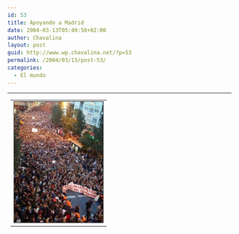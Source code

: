 ```yaml
---
id: 53
title: Apoyando a Madrid
date: 2004-03-13T05:49:50+02:00
author: Chavalina
layout: post
guid: http://www.wp.chavalina.net/?p=53
permalink: /2004/03/13/post-53/
categories:
  - El mundo
---
```

<table width="100%" border="0" cellpadding="0" cellspacing="0">
  <tr>
    <td>
      <table border="0" cellspacing="5" cellpadding="10" width="1" align="left">
        <tr>
          <td>
            <img src="/imagenes/fotos/12m_murcia.jpg" alt="Manifestación 12 marzo, Murcia" width="200" height="271" border="1" />
          </td>
        </tr>
      </table>
      
      <p>
        As&iacute; se ve&iacute;a ayer Murcia desde las 7 hasta las… bueno, no sé, no me quedé hasta el final, porque cuando yo llegué a la Glorieta todav&iacute;a quedaba gente en la Redonda, quien sea de Murcia se ubicará, y para quien no aqu&iacute; os dejo un plano: <a href="http://callejero.lanetro.com/apps/lanetro/mapas/mapas.asp?id_via=552&#038;pais_geoc=ESPA%D1A&#038;nombredevia=Gran+via+Escultor+Francisco+Salzillo&#038;numerovia=0&#038;nombre_fichero=dc1murcia&#038;lite_provincia_geoc=Murcia&#038;lite_municipio_geoc=Murcia" target="_blank">Callejero de Murcia &#8211; Gran V&iacute;a en LaNetro</a>
      </p>
      
      <p>
        Ha sido la manifestación más multitudinaria que ha habido hasta ahora en Murcia, con alrededor de 400.000 personas, seguida muy de lejos por la que se hizo en contra de la guerra de Irak <span title="25.000 seg&uacute;n la polic&iacute;a" class="anotacion">60.000 personas seg&uacute;n los convocantes</span>; fuente: <a href="http://www.laverdad.es/murcia/pg040313/prensa/noticias/Region_Murcia/200403/13/MUR-REG-000.html" target="_blank">La Verdad Digital &#8211; Murcia</a>.
      </p>
      
      <p>
        Muchas consignas, muchos aplausos pero también mucha impotencia. Estábamos unidos intentando dar nuestro apoyo a los madrile&ntilde;os, pero no puedo negar que se respiraba un ambiente algo confuso. La mayor&iacute;a de las pancartas increpaban a ETA, hab&iacute;a muchas manos blancas y las consignas iban todas contra ellos. También algunas más genéricas.
      </p>
      
      <p>
        Nada sobre los islamistas en concreto. Pero esto no es lo que importa. La gente tiene miedo. En medio del barullo escuché más de dos veces "ojalá que haya sido ETA", y yo no sé qué pensar. Hay muchas opiniones al respecto, pero parece que el asunto no lleva mucho camino de esclarecerse pronto. Ya 200 muertos y todav&iacute;a no sabemos la razón &iquest;en qué mundo vivimos?
      </p>
      
      <p>
        Toda Espa&ntilde;a ha acompa&ntilde;ado a Madrid, más de 11 millones de personas en la calle, además de manifestaciones por todo el mundo, en todas las capitales europeas.
      </p>
      
      <p>
        Pero la tónica general es &iquest;sirve de algo todo esto? Lo peor es que la opinión general es que no, y tienen razón <img src="/imagenes/emoticonos/triste.gif" alt="emo" />
      </p>
      
      <p>
        &iquest;Qué vamos a hacer ahora? &iquest;qué va a ocurrir? Es lo que se pregunta básicamente todo el mundo. Y esperemos que este gobierno nuestro, ahora cambiante, pueda darnos pronto una respuesta.
      </p>
    </td>
  </tr>
</table>

<p align="center">
  <img src="/imagenes/fotos/12m_madrid.jpg" alt="Manifestación 12 marzo, Madrid" width="500" height="230" border="1" />
</p>

  * <a href="http://callejero.lanetro.com/apps/lanetro/mapas/mapas.asp?id_via=552&#038;pais_geoc=ESPA%D1A&#038;nombredevia=Gran+via+Escultor+Francisco+Salzillo&#038;numerovia=0&#038;nombre_fichero=dc1murcia&#038;lite_provincia_geoc=Murcia&#038;lite_municipio_geoc=Murcia" target="_blank">Callejero de Murcia &#8211; Gran V&iacute;a en LaNetro</a> 
  * <a href="http://www.laverdad.es/murcia/pg040313/prensa/noticias/Region_Murcia/200403/13/MUR-REG-000.html" target="_blank">La Verdad Digital &#8211; Murcia &#8211; Manifestación del 12 de marzo contra el terrorismo </a>